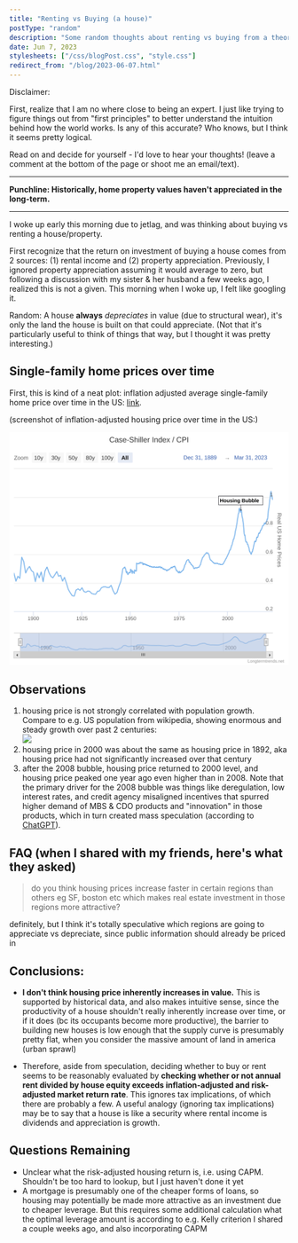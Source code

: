 ```yaml
---
title: "Renting vs Buying (a house)"
postType: "random"
description: "Some random thoughts about renting vs buying from a theoretical perspective."
date: Jun 7, 2023
stylesheets: ["/css/blogPost.css", "style.css"]
redirect_from: "/blog/2023-06-07.html"
---
```


Disclaimer:

First, realize that I am no where close to being an expert.  I just like trying to figure things out from "first principles" to better understand the intuition behind how the world works.  Is any of this accurate?  Who knows, but I think it seems pretty logical.

Read on and decide for yourself - I'd love to hear your thoughts!  (leave a comment at the bottom of the page or shoot me an email/text).

---

**Punchline: Historically, home property values haven't appreciated in the long-term.**

---

I woke up early this morning due to jetlag, and was thinking about buying vs renting a house/property.

First recognize that the return on investment of buying a house comes from 2 sources: (1) rental income and (2) property appreciation.  Previously, I ignored property appreciation assuming it would average to zero, but following a discussion with my sister & her husband a few weeks ago, I realized this is not a given.  This morning when I woke up, I felt like googling it.

Random: A house **always** *depreciates* in value (due to structural wear), it's only the land the house is built on that could appreciate. (Not that it's particularly useful to think of things that way, but I thought it was pretty interesting.)

## Single-family home prices over time

First, this is kind of a neat plot: inflation adjusted average single-family home price over time in the US:
[link](https://www.longtermtrends.net/home-price-vs-inflation/).

(screenshot of inflation-adjusted housing price over time in the US:)

<img src="images/case-shiller-index-cpi.svg" style="margin: auto;" alt="Screenshot of the plot of the ratio: Case Shiller Price index divided by CPI shows the inflation-adjusted house price in the US over the past century and a third hasn't changed all that much."/>

## Observations

1. housing price is not strongly correlated with population growth.  Compare to e.g. US population from wikipedia, showing enormous and steady growth over past 2 centuries: <img src="https://upload.wikimedia.org/wikipedia/commons/0/00/U.S._Historical_Population.svg" style="margin: auto; width: 40%; min-width: min(400px, 100%);" />
2. housing price in 2000 was about the same as housing price in 1892, aka housing price had not significantly increased over that century
3. after the 2008 bubble, housing price returned to 2000 level, and housing price peaked one year ago even higher than in 2008.  Note that the primary driver for the 2008 bubble was things like deregulation, low interest rates, and credit agency misaligned incentives that spurred higher demand of MBS & CDO products and "innovation" in those products, which in turn created mass speculation (according to [ChatGPT](https://chat.openai.com/share/907d6ee6-d8b0-4eed-9f5e-3676c877fbea)).

## FAQ (when I shared with my friends, here's what they asked)

> do you think housing prices increase faster in certain regions than others eg SF, boston etc which makes real estate investment in those regions more attractive?

definitely, but I think it's totally speculative which regions are going to appreciate vs depreciate, since public information should already be priced in

## Conclusions:

* **I don't think housing price inherently increases in value.**  This is supported by historical data, and also makes intuitive sense, since the productivity of a house shouldn't really inherently increase over time, or if it does (bc its occupants become more productive), the barrier to building new houses is low enough that the supply curve is presumably pretty flat, when you consider the massive amount of land in america (urban sprawl)

* Therefore, aside from speculation, deciding whether to buy or rent seems to be reasonably evaluated by **checking whether or not annual rent divided by house equity exceeds inflation-adjusted and risk-adjusted market return rate**.  This ignores tax implications, of which there are probably a few.  A useful analogy (ignoring tax implications) may be to say that a house is like a security where rental income is dividends and appreciation is growth.

## Questions Remaining

* Unclear what the risk-adjusted housing return is, i.e. using CAPM.  Shouldn't be too hard to lookup, but I just haven't done it yet
* A mortgage is presumably one of the cheaper forms of loans, so housing may potentially be made more attractive as an investment due to cheaper leverage.  But this requires some additional calculation what the optimal leverage amount is according to e.g. Kelly criterion I shared a couple weeks ago, and also incorporating CAPM
